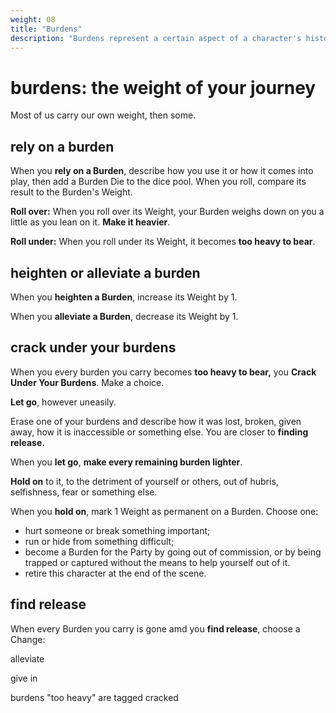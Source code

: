 ```yaml
---
weight: 08
title: "Burdens"
description: "Burdens represent a certain aspect of a character's history, the lessosn they learned, the materia lpossessions they carry around, and more."
---
```


# burdens: the weight of your journey

Most of us carry our own weight, then some.

## rely on a burden

When you **rely on a Burden**, describe how you use it or how it comes into play, then add a Burden Die to the dice pool. When you roll, compare its result to the Burden's Weight.

**Roll over:** When you roll over its Weight, your Burden weighs down on you a little as you lean on it. **Make it heavier**.

**Roll under:** When you roll under its Weight, it becomes **too heavy to bear**.

## heighten or alleviate a burden

When you **heighten a Burden**, increase its Weight by 1.

When you **alleviate a Burden**, decrease its Weight by 1.

## crack under your burdens

When you every burden you carry becomes **too heavy to bear,** you **Crack Under Your Burdens**. Make a choice.

**Let go**, however uneasily. 

Erase one of your burdens and describe how it was lost, broken, given away, how it is inaccessible or something else. You are closer to **finding release.**

When you **let go**, **make every remaining burden lighter**.

**Hold on** to it, to the detriment of yourself or others, out of hubris, selfishness, fear or something else.

When you **hold on**, mark 1 Weight as permanent on a Burden. Choose one:

- hurt someone or break something important;
- run or hide from something difficult;
- become a Burden for the Party by going out of commission, or by being trapped or captured without the means to help yourself out of it.
- retire this character at the end of the scene.

## find release

When every Burden you carry is gone amd you **find release**, choose a Change:

alleviate

give in

burdens "too heavy" are tagged cracked